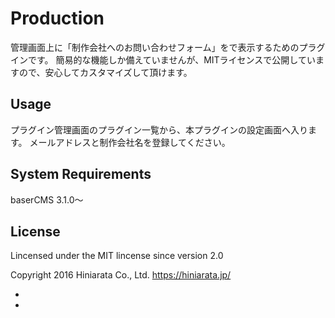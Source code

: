 Production
==========
管理画面上に「制作会社へのお問い合わせフォーム」をで表示するためのプラグインです。
簡易的な機能しか備えていませんが、MITライセンスで公開していますので、安心してカスタマイズして頂けます。


Usage
-------
プラグイン管理画面のプラグイン一覧から、本プラグインの設定画面へ入ります。
メールアドレスと制作会社名を登録してください。


System Requirements
-------
baserCMS 3.1.0〜


License
-------
Lincensed under the MIT lincense since version 2.0

Copyright 2016 Hiniarata Co., Ltd. <https://hiniarata.jp/>

-
-